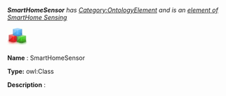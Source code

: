 ___SmartHomeSensor__ 
 has
 [Category:OntologyElement](../../Category/OntologyElement "Category:OntologyElement") 
 and is an
 [element of](../../Property/ElementOf "Property:ElementOf") 
[SmartHome Sensing](../../Submissions/SmartHome_Sensing "Submissions:SmartHome Sensing")_




  





[![Class](../public/images/thumb/2/27/Class.gif/45px-Class.gif)](../../Image/Class.gif "Class")


__Name__ 
 : SmartHomeSensor
 



__Type:__ 
 owl:Class
 



__Description__ 
 :